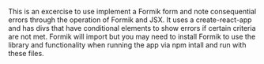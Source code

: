 This is an excercise to use implement a Formik form and note consequential errors through the operation of Formik and JSX.  It uses a create-react-app and has divs that have conditional elements to show errors if certain criteria are not met.  Formik will import but you may need to install Formik to use the library and functionality when running the app via npm intall and run with these files.
